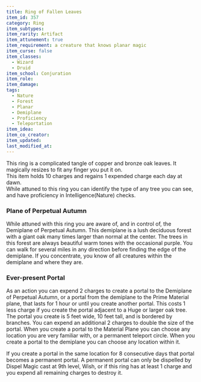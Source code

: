 ```yaml
---
title: Ring of Fallen Leaves
item_id: 357
category: Ring
item_subtypes: 
item_rarity: Artifact
item_attunement: true
item_requirement: a creature that knows planar magic
item_curse: false
item_classes: 
  - Wizard
  - Druid
item_school: Conjuration
item_role: 
item_damage: 
tags:
  - Nature
  - Forest
  - Planar
  - Demiplane
  - Proficiency
  - Teleportation
item_idea: 
item_co_creator: 
item_updated: 
last_modified_at: 
---
```


This ring is a complicated tangle of copper and bronze oak leaves. It magically resizes to fit any finger you put it on.  
This item holds 10 charges and regains 1 expended charge each day at dawn.  
While attuned to this ring you can identify the type of any tree you can see, and have proficiency in Intelligence(Nature) checks.

### Plane of Perpetual Autumn
While attuned with this ring you are aware of, and in control of, the Demiplane of Perpetual Autumn. This demiplane is a lush deciduous forest with a giant oak many times larger than normal at the center. The trees in this forest are always beautiful warm tones with the occasional purple. You can walk for several miles in any direction before finding the edge of the demiplane. If you concentrate, you know of all creatures within the demiplane and where they are.

### Ever-present Portal
As an action you can expend 2 charges to create a portal to the Demiplane of Perpetual Autumn, or a portal from the demiplane to the Prime Material plane, that lasts for 1 hour or until you create another portal. This costs 1 less charge if you create the portal adjacent to a Huge or larger oak tree.  
The portal you create is 5 feet wide, 10 feet tall, and is bordered by branches. You can expend an additional 2 charges to double the size of the portal. 
When you create a portal to the Material Plane you can choose any location you are very familiar with, or a permanent teleport circle. When you create a portal to the demiplane you can choose any location within it.

If you create a portal in the same location for 8 consecutive days that portal becomes a permanent portal. A permanent portal can only be dispelled by <magic-spell>Dispel Magic</magic-spell> cast at 9th level, <magic-spell>Wish</magic-spell>, or if this ring has at least 1 charge and you expend all remaining charges to destroy it.
